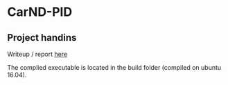# CarND-PID

## Project handins
Writeup / report [here](writeup/writeup.pdf)

The complied executable is located in the build folder (compiled on ubuntu 16.04).
